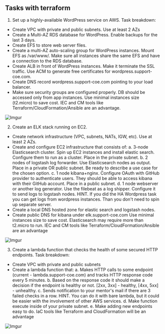 ## Tasks with terraform

1) Set up a highly-available WordPress service on AWS. Task breakdown:

- Create VPC with private and public subnets. Use at least 2 AZs
- Create a Multi-AZ RDS database for WordPress. Enable backups for the last 3 days.
- Create EFS to store web server files.
- Create a multi-AZ auto-scaling group for WordPress instances. Mount EFS as /var/www/. Make sure all instances share the same EFS and have a connection to the RDS database.
- Create ALB in front of WordPress instances. Make it terminate the SSL traffic. Use ACM to generate free certificates for wordpress.support-coe.com.
- Create DNS record wordpress.support-coe.com pointing to your load balancer.
- Make sure security groups are configured properly. DB should be accessed only from app instances.
Use minimal instances size (t2.micro)  to save cost.
IEC and CM tools like Terraform/CloudFormation/Ansible are an advantage.

![Imgur](https://i.imgur.com/YmYQ4eX.png)

2) Create an ELK stack running on EC2.

- Create network infrastructure (VPC, subnets, NATs, IGW, etc). Use at least 2 AZs.
- Create and configure EC2 infrastructure that consists of:
  a. 3-node Elasticsearch cluster. Spin up EC2 instances and install elastic search. Configure them to run as a cluster. Place in the private subnet.
  b. 2 nodes of logstash log forwarder. Use Elasticsearch nodes as output. Place in a private OR public subnet. Be ready to describe a use case for the chosen option.
  c. 1 node kibana+nginx. Configure OAuth with GitHub provider to authenticate users. They should be able to access kibana with their GitHub account. Place in a public subnet.
  d. 1 node webserver or another log generator. Use the filebeat as a log shipper. Configure it to send logs to logstash nodes.
    HINT. If you did the HA Wordpress task you can get logs from wordpress instances. Than you don't need to spin up separate server.
- Create a local DNS hosted zone for elastic search and logstash nodes.
- Create public DNS for kibana under elk.support-coe.com
Use minimal instances size to save cost. Elasticsearch may require more than t2.micro to run.
IEC and CM tools like Terraform/CloudFormation/Ansible are an advantage

![Imgur](https://i.imgur.com/KIhMM1g.png)

3) Create a lambda function that checks the health of some secured HTTP endpoints. Task breakdown:

- Create VPC with private and public subnets
- Create a lambda function that:
  a. Makes HTTP calls to some endpoint (current - lambda.support-coe.com) and tracks HTTP response code every 5 minutes.
  b. Based on the response code it should make a decision if the endpoint is healthy or not. [2xx, 3xx] - healthy, [4xx, 5xx] - unhealthy.
  c. Sends notification to your mentor's mail if there are 3 failed checks in a row.
    HINT. You can do it with bare lambda, but it could be easier with the involvement of other AWS services.
  d. Make function execute inside of your private subnet.
  e. Make adding new endpoints easy to do.
IaC tools like Terraform and CloudFormation will be an advantage

![Imgur](https://i.imgur.com/SdMyhSl.png)

